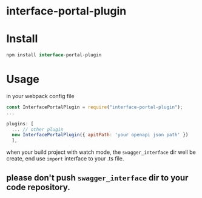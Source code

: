 # interface-portal-plugin

# Install

```js
npm install interface-portal-plugin
```

# Usage

in your webpack config file

```js
const InterfacePortalPlugin = require("interface-portal-plugin");
...

plugins: [
  ... // other plugin
  new InterfacePortalPlugin({ apitPath: 'your openapi json path' })
  ],
```

when your build project with watch mode,
the `swagger_interface` dir well be create,
end use `import` interface to your .ts file.

## please don't push `swagger_interface` dir to your code repository.
